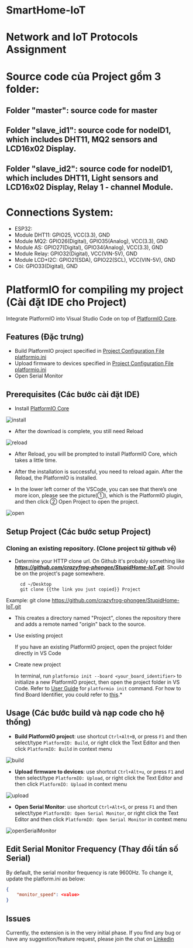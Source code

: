 # SmartHome-IoT
# Network and IoT Protocols Assignment
# Source code của Project gồm 3 folder:

## Folder "master": source code for master
## Folder "slave_id1": source code for nodeID1, which includes DHT11, MQ2 sensors and LCD16x02 Display.
## Folder "slave_id2": source code for nodeID1, which includes DHT11, Light sensors and LCD16x02 Display, Relay 1 - channel Module.

# Connections System:
* ESP32:
* Module DHT11:	  GPIO25, VCC(3.3), GND
* Module MQ2:	    GPIO26(Digital), GPIO35(Analog), VCC(3.3), GND
* Module AS:	    GPIO27(Digital), GPIO34(Analog), VCC(3.3), GND
* Module Relay:	  GPIO32(Digital), VCC(VIN-5V), GND
* Module LCD+I2C:	GPIO21(SDA), GPIO22(SCL), VCC(VIN-5V), GND
* Còi:		        GPIO33(Digital), GND

# PlatformIO for compiling my project (Cài đặt IDE cho Project)

Integrate PlatformIO into Visual Studio Code on top of [PlatformIO Core](http://docs.platformio.org/en/stable/core.html).

## Features (Đặc trưng)

* Build PlatformIO project specified in [Project Configuration File platformio.ini](http://docs.platformio.org/en/stable/projectconf.html#projectconf)
* Upload firmware to devices specified in [Project Configuration File platformio.ini](http://docs.platformio.org/en/stable/projectconf.html#projectconf)
* Open Serial Monitor

## Prerequisites (Các bước cài đặt IDE)

* Install [PlatformIO Core](http://docs.platformio.org/en/stable/installation.html)

![install](references/image/readme-install.png)

* After the download is complete, you still need Reload

![reload](references/image/readme-reload.png)

* After Reload, you will be prompted to install PlatformIO Core, which takes a little time.

* After the installation is successful, you need to reload again. After the Reload, the PlatformIO is installed.

* In the lower left corner of the VSCode, you can see that there’s one more icon, please see the picture(①), which is the PlatformIO plugin, and then click ② Open Project to open the project.

![open](references/image/readme-open-prj.png)

## Setup Project (Các bước setup Project)

### Cloning an existing repository. (Clone project từ github về)

* Determine your HTTP clone url. On Github it's probably something like ***https://github.com/crazyfrog-phongee/StupidHome-IoT.git***. Should be on the project's page somewhere.

		cd ~/Desktop
		git clone {{the link you just copied}} Project
Example: 
        git clone https://github.com/crazyfrog-phongee/StupidHome-IoT.git

* This creates a directory named "Project", clones the repository there and adds a remote named "origin" back to the source.

* Use existing project

  If you have an existing PlatformIO project, open the project folder directly in VS Code

* Create new project

  In terminal, run `platformio init --board <your_board_identifier>` to initialize a new PlatformIO project, then open the project folder in VS Code. Refer to [User Guide](http://docs.platformio.org/en/stable/userguide/cmd_init.html) for `platformio init` command. For how to find Board Identifier, you could refer to [this](http://docs.platformio.org/en/stable/quickstart.html#board-identifier).*

## Usage (Các bước build và nạp code cho hệ thống)

* **Build PlatformIO project**: use shortcut `Ctrl+Alt+B`, or press `F1` and then select/type `PlatformIO: Build`, or right click the Text Editor and then click `PlatformIO: Build` in context menu

![build](references/image/readme-build.png)

* **Upload firmware to devices**: use shortcut `Ctrl+Alt+u`, or press `F1` and then select/type `PlatformIO: Upload`, or right click the Text Editor and then click `PlatformIO: Upload` in context menu

![upload](references/image/readme-upload.png)

* **Open Serial Monitor**: use shortcut `Ctrl+Alt+S`, or press `F1` and then select/type `PlatformIO: Open Serial Monitor`, or right click the Text Editor and then click `PlatformIO: Open Serial Monitor` in context menu

![openSerialMonitor](references/image/readme-serial.png)

## Edit Serial Monitor Frequency (Thay đổi tần số Serial)

By default, the serial monitor frequency is rate 9600Hz. To change it, update the platform.ini as below:
```json
{
    "monitor_speed": <value>
}
```

## Issues

Currently, the extension is in the very initial phase. If you find any bug or have any suggestion/feature request, please join the chat on [Linkedin](https://www.linkedin.com/in/phong-nguy%E1%BB%85n-tr%E1%BB%8Dng-94726a246/)
